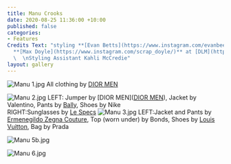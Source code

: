 ```yaml
---
title: Manu Crooks
date: 2020-08-25 11:36:00 +10:00
published: false
categories:
- Features
Credits Text: "styling **[Evan Betts](https://www.instagram.com/evanbeezy/)**   \nphotographs
  **[Max Doyle](https://www.instagram.com/scrap_doyle/)** at [DLM](https://www.instagram.com/dlm_au/)
  \  \nStyling Assistant Kahli McCredie"
layout: gallery
---
```


![Manu 1.jpg](/uploads/Manu%201.jpg)
All clothing by [DIOR MEN]( [Dior](https://www.instagram.com/dior/) )

![Manu 2.jpg](/uploads/Manu%202.jpg)
LEFT: Jumper by [DIOR MEN]([DIOR MEN]( [Dior](https://www.instagram.com/dior/) )), Jacket by Valentino, Pants by [Bally]([Bally](https://www.instagram.com/bally/)), Shoes by Nike                   
RIGHT:Sunglasses by [Le Specs](https://au.lespecs.com/?gclid=EAIaIQobChMI8Pbnssrn7AIVyhErCh3AkwCWEAAYASAAEgI93_D_BwE)
![Manu 3.jpg](/uploads/Manu%203.jpg)
LEFT:Jacket and Pants by [Ermenegildo Zegna Couture]((https://www.instagram.com/zegnaofficial/)), Top (worn under) by Bonds, Shoes by
[Louis Vuitton](https://au.louisvuitton.com/eng-au/homepage), Bag by Prada

![Manu 5b.jpg](/uploads/Manu%205b.jpg)

![Manu 6.jpg](/uploads/Manu%206.jpg)